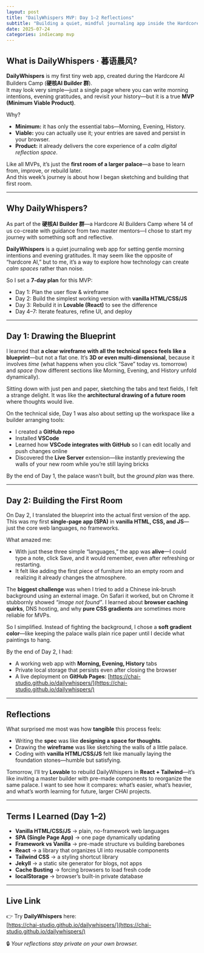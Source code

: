 ```yaml
---
layout: post
title: "DailyWhispers MVP: Day 1–2 Reflections"
subtitle: "Building a quiet, mindful journaling app inside the Hardcore AI Builders Camp (硬核AI Builder 群)"
date: 2025-07-24
categories: indiecamp mvp
---
```


## What is DailyWhispers · 暮语晨风?

**DailyWhispers** is my first tiny web app, created during the Hardcore AI Builders Camp (**硬核AI Builder 群**).  
It may look very simple—just a single page where you can write morning intentions, evening gratitudes, and revisit your history—but it is a true **MVP (Minimum Viable Product)**.

Why?  
- **Minimum:** it has only the essential tabs—Morning, Evening, History.  
- **Viable:** you can actually use it; your entries are saved and persist in your browser.  
- **Product:** it already delivers the core experience of a *calm digital reflection space*.  

Like all MVPs, it’s just the **first room of a larger palace**—a base to learn from, improve, or rebuild later.  
And this week’s journey is about how I began sketching and building that first room.  

---

## Why DailyWhispers?

As part of the **硬核AI Builder 群**—a Hardcore AI Builders Camp where 14 of us co-create with guidance from two master mentors—I chose to start my journey with something soft and reflective.

**DailyWhispers** is a quiet journaling web app for setting gentle morning intentions and evening gratitudes. It may seem like the opposite of “hardcore AI,” but to me, it’s a way to explore how technology can create *calm spaces* rather than noise.

So I set a **7-day plan** for this MVP:
- Day 1: Plan the user flow & wireframe  
- Day 2: Build the simplest working version with **vanilla HTML/CSS/JS**  
- Day 3: Rebuild it in **Lovable (React)** to see the difference  
- Day 4–7: Iterate features, refine UI, and deploy

---

## Day 1: Drawing the Blueprint

I learned that **a clear wireframe with all the technical specs feels like a blueprint**—but not a flat one. It’s **3D or even multi-dimensional**, because it involves *time* (what happens when you click “Save” today vs. tomorrow) and *space* (how different sections like Morning, Evening, and History unfold dynamically).

Sitting down with just pen and paper, sketching the tabs and text fields, I felt a strange delight. It was like the **architectural drawing of a future room** where thoughts would live.

On the technical side, Day 1 was also about setting up the workspace like a builder arranging tools:
- I created a **GitHub repo**
- Installed **VSCode**
- Learned how **VSCode integrates with GitHub** so I can edit locally and push changes online
- Discovered the **Live Server** extension—like instantly previewing the walls of your new room while you’re still laying bricks

By the end of Day 1, the palace wasn’t built, but the *ground plan* was there.

---

## Day 2: Building the First Room

On Day 2, I translated the blueprint into the actual first version of the app. This was my first **single-page app (SPA)** in **vanilla HTML, CSS, and JS**—just the core web languages, no frameworks.

What amazed me:
- With just these three simple “languages,” the app was **alive**—I could type a note, click Save, and it would remember, even after refreshing or restarting.
- It felt like adding the first piece of furniture into an empty room and realizing it already changes the atmosphere.

The **biggest challenge** was when I tried to add a Chinese ink-brush background using an external image. On Safari it worked, but on Chrome it stubbornly showed *“image not found”*. I learned about **browser caching quirks**, DNS hosting, and why **pure CSS gradients** are sometimes more reliable for MVPs.

So I simplified. Instead of fighting the background, I chose a **soft gradient color**—like keeping the palace walls plain rice paper until I decide what paintings to hang.

By the end of Day 2, I had:
- A working web app with **Morning, Evening, History** tabs  
- Private local storage that persists even after closing the browser  
- A live deployment on **GitHub Pages**: [https://chai-studio.github.io/dailywhispers/](https://chai-studio.github.io/dailywhispers/)

---

## Reflections

What surprised me most was how **tangible** this process feels:

- Writing the **spec** was like **designing a space for thoughts**.
- Drawing the **wireframe** was like sketching the walls of a little palace.
- Coding with **vanilla HTML/CSS/JS** felt like manually laying the foundation stones—humble but satisfying.

Tomorrow, I’ll try **Lovable** to rebuild DailyWhispers in **React + Tailwind**—it’s like inviting a master builder with pre-made components to reorganize the same palace. I want to see how it compares: what’s easier, what’s heavier, and what’s worth learning for future, larger CHAI projects.

---

## Terms I Learned (Day 1–2)

- **Vanilla HTML/CSS/JS** → plain, no-framework web languages  
- **SPA (Single Page App)** → one page dynamically updating  
- **Framework vs Vanilla** → pre-made structure vs building barebones  
- **React** → a library that organizes UI into reusable components  
- **Tailwind CSS** → a styling shortcut library  
- **Jekyll** → a static site generator for blogs, not apps  
- **Cache Busting** → forcing browsers to load fresh code  
- **localStorage** → browser’s built-in private database  

---

## Live Link

👉 Try **DailyWhispers** here:  
[https://chai-studio.github.io/dailywhispers/](https://chai-studio.github.io/dailywhispers/)

🔒 *Your reflections stay private on your own browser.*
